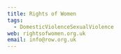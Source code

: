 ```yaml
---
title: Rights of Women
tags:
  - DomesticViolenceSexualViolence
web: rightsofwomen.org.uk
email: info@row.org.uk
---
```

